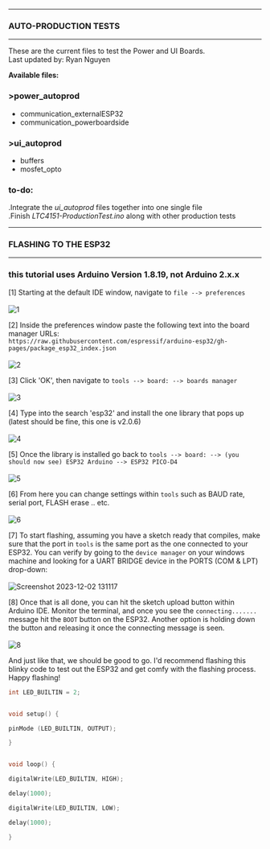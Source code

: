 ***
### AUTO-PRODUCTION TESTS
***
These are the current files to test the Power and UI Boards.<br>
Last updated by: Ryan Nguyen

**Available files:**

### >power_autoprod
- communication_externalESP32
- communication_powerboardside

### >ui_autoprod
- buffers
- mosfet_opto

### to-do:

.Integrate the *ui_autoprod* files together into one single file<br>
.Finish *LTC4151-ProductionTest.ino* along with other production tests

***
### FLASHING TO THE ESP32
***
### this tutorial uses Arduino Version 1.8.19, not Arduino 2.x.x ###

[1] Starting at the default IDE window, navigate to ``file --> preferences``<br>
<br>
![1](https://github.com/UBC-Thunderbots/elec-production-automation/assets/97413336/2b2abd5e-909f-4e34-9299-8577147b2ccb) <br>

[2] Inside the preferences window paste the following text into the board manager URLs:<br>
```https://raw.githubusercontent.com/espressif/arduino-esp32/gh-pages/package_esp32_index.json```<br>
<br>
![2](https://github.com/UBC-Thunderbots/elec-production-automation/assets/97413336/6747bdb5-1996-48eb-99d6-85c13eee5f79) <br>

[3] Click 'OK', then navigate to ```tools --> board: --> boards manager```<br>
<br>
![3](https://github.com/UBC-Thunderbots/elec-production-automation/assets/97413336/de8411a3-f684-492b-ab11-0b6d4cccf620) <br>

[4] Type into the search 'esp32' and install the one library that pops up (latest should be fine, this one is v2.0.6)<br>
<br>
![4](https://github.com/UBC-Thunderbots/elec-production-automation/assets/97413336/5988ef6a-6e6e-405d-9cc9-596dc63ecc65) <br>

[5] Once the library is installed go back to ```tools --> board: --> (you should now see) ESP32 Arduino --> ESP32 PICO-D4```<br>
<br>
![5](https://github.com/UBC-Thunderbots/elec-production-automation/assets/97413336/60d4de51-0552-4122-8080-a3ebb25d7016) <br>

[6] From here you can change settings within ```tools``` such as BAUD rate, serial port, FLASH erase .. etc.<br>
<br>
![6](https://github.com/UBC-Thunderbots/elec-production-automation/assets/97413336/381fcbbb-9572-4308-82bc-c4bec46640b3) <br>

[7] To start flashing, assuming you have a sketch ready that compiles, make sure that the port in ```tools``` is the same port as the one connected to your ESP32. You can verify by going to the ```device manager``` on your windows machine and looking for a UART BRIDGE device in the PORTS (COM & LPT) drop-down:<br>
<br>
![Screenshot 2023-12-02 131117](https://github.com/UBC-Thunderbots/elec-production-automation/assets/97413336/6305aa45-c928-46c6-ac35-30e50d6e8c2a)

[8] Once that is all done, you can hit the sketch upload button within Arduino IDE. Monitor the terminal, and once you see the ```connecting.......``` message hit the ```BOOT``` button on the ESP32. Another option is holding down the button and releasing it once the connecting message is seen.<br>
<br>
![8](https://github.com/UBC-Thunderbots/elec-production-automation/assets/97413336/d2f9acc9-da3d-4b1d-9f1d-22dcb14aecd4) <br>

And just like that, we should be good to go. I'd recommend flashing this blinky code to test out the ESP32 and get comfy with the flashing process. Happy flashing!<br>

```C
int LED_BUILTIN = 2;


void setup() {

pinMode (LED_BUILTIN, OUTPUT);

}


void loop() {

digitalWrite(LED_BUILTIN, HIGH);

delay(1000);

digitalWrite(LED_BUILTIN, LOW);

delay(1000);

}
```
